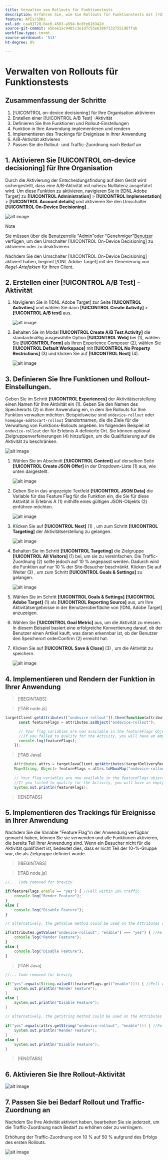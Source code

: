 ```yaml
---
title: Verwalten von Rollouts für Funktionstests
description: Erfahren Sie, wie Sie Rollouts für Funktionstests mit [!UICONTROL on-device decisioning] verwalten.
feature: APIs/SDKs
exl-id: caa91728-6ac0-4583-a594-0c8fe616342d
source-git-commit: e5bae1ac9485c3e1d7c55e6386f332755196ffab
workflow-type: tm+mt
source-wordcount: '513'
ht-degree: 0%

---
```


# Verwalten von Rollouts für Funktionstests

## Zusammenfassung der Schritte

1. [!UICONTROL on-device decisioning] für Ihre Organisation aktivieren
1. Erstellen einer [!UICONTROL A/B Test] -Aktivität
1. Definieren Sie Ihre Funktionen und Rollout-Einstellungen
1. Funktion in Ihre Anwendung implementieren und rendern
1. Implementieren des Trackings für Ereignisse in Ihrer Anwendung
1. A/B-Aktivität aktivieren
1. Passen Sie die Rollout- und Traffic-Zuordnung nach Bedarf an

## 1. Aktivieren Sie [!UICONTROL on-device decisioning] für Ihre Organisation

Durch die Aktivierung der Entscheidungsfindung auf dem Gerät wird sichergestellt, dass eine A/B-Aktivität mit nahezu Nulllatenz ausgeführt wird. Um diese Funktion zu aktivieren, navigieren Sie in [!DNL Adobe Target] zu **[!UICONTROL Administration]** > **[!UICONTROL Implementation]** > **[!UICONTROL Account details]** und aktivieren Sie den Umschalter **[!UICONTROL On-Device Decisioning]** .

![alt image](assets/asset-odd-toggle.png)

>[!NOTE]
>
>Sie müssen über die Benutzerrolle &quot;Admin&quot;oder &quot;Genehmiger&quot;[Benutzer](https://experienceleague.adobe.com/docs/target/using/administer/manage-users/user-management.html) verfügen, um den Umschalter [!UICONTROL On-Device Decisioning] zu aktivieren oder zu deaktivieren.

Nachdem Sie den Umschalter [!UICONTROL On-Device Decisioning] aktiviert haben, beginnt [!DNL Adobe Target] mit der Generierung von *Regel-Artefakten* für Ihren Client.

## 2. Erstellen einer [!UICONTROL A/B Test] -Aktivität

1. Navigieren Sie in [!DNL Adobe Target] zur Seite **[!UICONTROL Activities]** und wählen Sie dann **[!UICONTROL Create Activity]** > **[!UICONTROL A/B test]** aus.

   ![alt image](assets/asset-ab.png)

1. Behalten Sie im Modal **[!UICONTROL Create A/B Test Activity]** die standardmäßig ausgewählte Option **[!UICONTROL Web]** bei (1), wählen Sie **[!UICONTROL Form]** als Ihren Experience Composer (2), wählen Sie **[!UICONTROL Default Workspace]** mit **[!UICONTROL No Property Restrictions]** (3) und klicken Sie auf **[!UICONTROL Next]** (4).

   ![alt image](assets/asset-form.png)

## 3. Definieren Sie Ihre Funktionen und Rollout-Einstellungen.

Geben Sie im Schritt **[!UICONTROL Experiences]** der Aktivitätserstellung einen Namen für Ihre Aktivität ein (1). Geben Sie den Namen des Speicherorts (2) in Ihrer Anwendung ein, in dem Sie Rollouts für Ihre Funktion verwalten möchten. Beispielsweise sind `ondevice-rollout` oder `homepage-addtocart-rollout` Standortnamen, die die Ziele für die Verwaltung von Funktions-Rollouts angeben. Im folgenden Beispiel ist `ondevice-rollout` der für Erlebnis A definierte Ort. Sie können optional Zielgruppenverfeinerungen (4) hinzufügen, um die Qualifizierung auf die Aktivität zu beschränken.

![alt image](assets/asset-location-rollout.png)

1. Wählen Sie im Abschnitt **[!UICONTROL Content]** auf derselben Seite **[!UICONTROL Create JSON Offer]** in der Dropdown-Liste (1) aus, wie unten dargestellt.

   ![alt image](assets/asset-offer.png)

1. Geben Sie in das angezeigte Textfeld **[!UICONTROL JSON Data]** die Variable für das Feature Flag für die Funktion ein, die Sie für diese Aktivität in Erlebnis A (1) mithilfe eines gültigen JSON-Objekts (2) einführen möchten.

   ![alt image](assets/asset-json-a-rollout.png)

1. Klicken Sie auf **[!UICONTROL Next]** (1) , um zum Schritt **[!UICONTROL Targeting]** der Aktivitätserstellung zu gelangen.

   ![alt image](assets/asset-next-2-t-rollout.png)

1. Behalten Sie im Schritt **[!UICONTROL Targeting]** die Zielgruppe **[!UICONTROL All Visitors]** (1) bei, um sie zu vereinfachen. Die Traffic-Zuordnung (2) sollte jedoch auf 10 % angepasst werden. Dadurch wird die Funktion auf nur 10 % der Site-Besucher beschränkt. Klicken Sie auf Weiter (3) , um zum Schritt **[!UICONTROL Goals & Settings]** zu gelangen.

   ![alt image](assets/asset-next-2-g-rollout.png)

1. Wählen Sie im Schritt **[!UICONTROL Goals & Settings]** **[!UICONTROL Adobe Target]** (1) als **[!UICONTROL Reporting Source]** aus, um Ihre Aktivitätsergebnisse in der Benutzeroberfläche von [!DNL Adobe Target] anzuzeigen.

1. Wählen Sie **[!UICONTROL Goal Metric]** aus, um die Aktivität zu messen. In diesem Beispiel basiert eine erfolgreiche Konvertierung darauf, ob der Benutzer einen Artikel kauft, was daran erkennbar ist, ob der Benutzer den Speicherort orderConfirm (2) erreicht hat.

1. Klicken Sie auf **[!UICONTROL Save & Close]** (3) , um die Aktivität zu speichern.

   ![alt image](assets/asset-conv-rollout.png)

## 4. Implementieren und Rendern der Funktion in Ihrer Anwendung

>[!BEGINTABS]

>[!TAB node.js]

```js {line-numbers="true"}
targetClient.getAttributes(["ondevice-rollout"]).then(function(attributes) {
      const featureFlags = attributes.asObject("ondevice-rollout");

      // Your flag variables are now available in the featureFlags object variable.
      //If you failed to qualify for the Activity, you will have an empty object.
      console.log(featureFlags);
    });
```

>[!TAB Java]

```java {line-numbers="true"}
    Attributes attrs = targetJavaClient.getAttributes(targetDeliveryRequest, "ondevice-rollout");
    Map<String, Object> featureFlags = attrs.toMboxMap("ondevice-rollout");
​
    // Your flag variables are now available in the featureFlags object variable.
    //If you failed to qualify for the Activity, you will have an empty object.
    System.out.println(featureFlags);
```

>[!ENDTABS]

## 5. Implementieren des Trackings für Ereignisse in Ihrer Anwendung

Nachdem Sie die Variable &quot;Feature Flag&quot;in der Anwendung verfügbar gemacht haben, können Sie sie verwenden und alle Funktionen aktivieren, die bereits Teil Ihrer Anwendung sind. Wenn ein Besucher nicht für die Aktivität qualifiziert ist, bedeutet dies, dass er nicht Teil der 10-%-Gruppe war, die als Zielgruppe definiert wurde.

>[!BEGINTABS]

>[!TAB node.js]

```js {line-numbers="true"}
//... Code removed for brevity

if(featureFlags.enable == "yes") { //Fell within 10% traffic
    console.log("Render Feature");
}
else {
    console.log("Disable Feature");
}

// alternatively, the getValue method could be used on the Attributes object.

if(attributes.getValue("ondevice-rollout", "enable") === "yes") { //Fell within 10% traffic
    console.log("Render Feature");
}
else {
    console.log("Disable Feature");
}
```

>[!TAB Java]

```java {line-numbers="true"}
//... Code removed for brevity
​
if("yes".equals(String.valueOf(featureFlags.get("enable")))) { //Fell within 10% traffic
    System.out.println("Render Feature");
}
else {
    System.out.println("Disable Feature");
}
​
// alternatively, the getString method could be used on the Attributes object.
​
if("yes".equals(attrs.getString("ondevice-rollout", "enable"))) { //Fell within 10% traffic
    System.out.println("Render Feature");
}
else {
    System.out.println("Disable Feature");
}
```

>[!ENDTABS]

## 6. Aktivieren Sie Ihre Rollout-Aktivität

![alt image](assets/asset-activate-rollout.png)

## 7. Passen Sie bei Bedarf Rollout und Traffic-Zuordnung an

Nachdem Sie Ihre Aktivität aktiviert haben, bearbeiten Sie sie jederzeit, um die Traffic-Zuordnung nach Bedarf zu erhöhen oder zu verringern.

Erhöhung der Traffic-Zuordnung von 10 % auf 50 % aufgrund des Erfolgs des ersten Rollouts.

![alt image](assets/asset-adjust-rollout.png)
